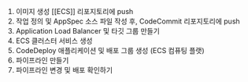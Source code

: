 1. 이미지 생성 [[ECS]] 리포지토리에 push
2. 작업 정의 및 AppSpec 소스 파일 작성 후, CodeCommit 리포지토리에 push
3. Application Load Balancer 및 타깃 그룹 만들기
4. ECS 클러스터 서비스 생성
5. CodeDeploy 애플리케이션 및 배포 그룹 생성 (ECS 컴퓨팅 플랫)
6. 파이프라인 만들기
7. 파이프라인 변경 및 배포 확인하기